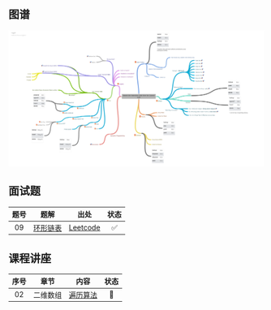 ## 图谱

![Master_the_Interview_Click_here_for_Course_Link_](img/Master_the_Interview_Click_here_for_Course_Link_.png)



## 面试题

| 题号 |                             题解                             |                             出处                             |        状态        |
| :--: | :----------------------------------------------------------: | :----------------------------------------------------------: | :----------------: |
|  09  | <a href="09-Cycle_Detection/CycleDetection.cpp">环形链表</a> | <a href="https://leetcode.com/problems/linked-list-cycle-ii/">Leetcode</a> | :white_check_mark: |



## 课程讲座

| 序号 |   章节   |                             内容                             | 状态 |
| :--: | :------: | :----------------------------------------------------------: | :--: |
|  02  | 二维数组 | <a href="Lectures/2D-Arrays/MatrixTraversal.cpp">遍历算法</a> |  🚧   |

